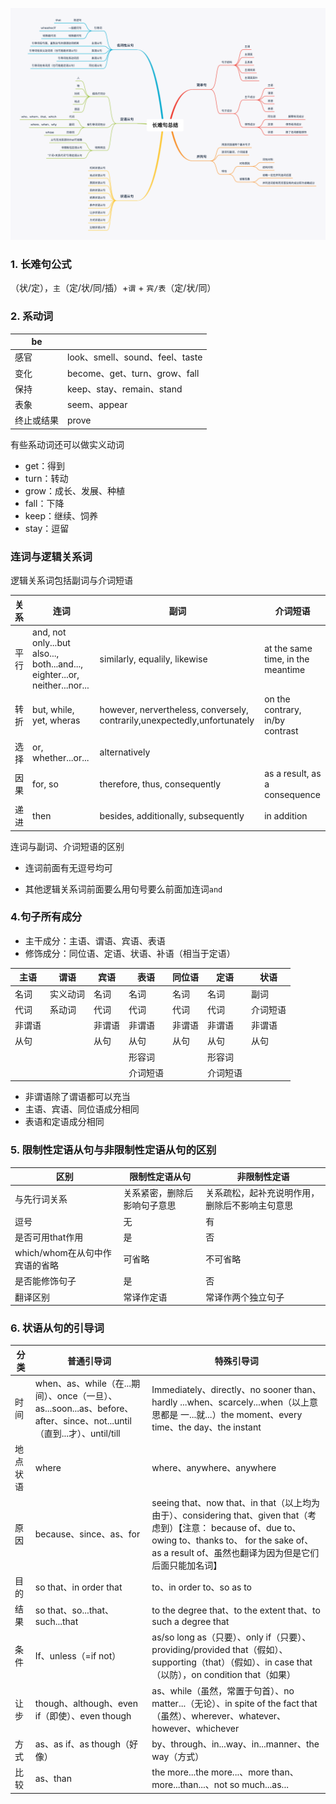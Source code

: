 ![](../pic/长难句总结.png)


### 1. 长难句公式

（状/定），`主`（定/状/同/插）+`谓` +  `宾/表`（定/状/同）



### 2. 系动词

| be         |                                 |
| ---------- | ------------------------------- |
| 感官       | look、smell、sound、feel、taste |
| 变化       | become、get、turn、grow、fall   |
| 保持       | keep、stay、remain、stand       |
| 表象       | seem、appear                    |
| 终止或结果 | prove                           |

有些系动词还可以做实义动词

- get：得到
- turn：转动
- grow：成长、发展、种植
- fall：下降
- keep：继续、饲养
- stay：逗留



###  连词与逻辑关系词

逻辑关系词包括副词与介词短语

| 关系 | 连词                                                         | 副词                                                         | 介词短语                          |
| ---- | ------------------------------------------------------------ | ------------------------------------------------------------ | --------------------------------- |
| 平行 | and, not only...but also..., both...and..., eighter...or, neither...nor... | similarly,  equalily, likewise                               | at the same time, in the meantime |
| 转折 | but, while, yet, wheras                                      | however, nervertheless, conversely, contrarily,unexpectedly,unfortunately | on the contrary, in/by contrast   |
| 选择 | or, whether...or...                                          | alternatively                                                |                                   |
| 因果 | for, so                                                      | therefore, thus, consequently                                | as a result, as a consequence     |
| 递进 | then                                                         | besides, additionally, subsequently                          | in addition                       |

连词与副词、介词短语的区别

- 连词前面有无逗号均可

- 其他逻辑关系词前面要么用句号要么前面加连词`and`

  

### 4.句子所有成分

- 主干成分：主语、谓语、宾语、表语
- 修饰成分：同位语、定语、状语、补语（相当于定语）

| 主语   | 谓语     | 宾语   | 表语     | 同位语 | 定语     | 状语     |
| ------ | -------- | ------ | -------- | ------ | -------- | -------- |
| 名词   | 实义动词 | 名词   | 名词     | 名词   | 名词     | 副词     |
| 代词   | 系动词   | 代词   | 代词     | 代词   | 代词     | 介词短语 |
| 非谓语 |          | 非谓语 | 非谓语   | 非谓语 | 非谓语   | 非谓语   |
| 从句   |          | 从句   | 从句     | 从句   | 从句     | 从句     |
|        |          |        | 形容词   |        | 形容词   |          |
|        |          |        | 介词短语 |        | 介词短语 |          |


- 非谓语除了谓语都可以充当
- 主语、宾语、同位语成分相同
- 表语和定语成分相同







### 5. 限制性定语从句与非限制性定语从句的区别

| 区别                           | 限制性定语从句               | 非限制性定语                                   |
| ------------------------------ | ---------------------------- | ---------------------------------------------- |
| 与先行词关系                   | 关系紧密，删除后影响句子意思 | 关系疏松，起补充说明作用，删除后不影响主句意思 |
| 逗号                           | 无                           | 有                                             |
| 是否可用that作用               | 是                           | 否                                             |
| which/whom在从句中作宾语的省略 | 可省略                       | 不可省略                                       |
| 是否能修饰句子                 | 是                           | 否                                             |
| 翻译区别                       | 常译作定语                   | 常译作两个独立句子                             |



### 6. 状语从句的引导词

| 分类     | 普通引导词                                                   | 特殊引导词                                                   |
| -------- | ------------------------------------------------------------ | ------------------------------------------------------------ |
| 时间     | when、as、while（在...期间）、once（一旦）、as...soon...as、before、after、since、not...until（直到...才）、until/till | Immediately、directly、no sooner than、hardly ...when、scarcely...when（以上意思都是 一...就...）the moment、every time、the day、the instant |
| 地点状语 | where                                                        | where、anywhere、anywhere                                    |
| 原因     | because、since、as、for                                      | seeing that、now that、in that（以上均为 由于）、considering that、given that（考虑到）【注意： because of、due to、owing to、thanks to、 for the sake of、as a result of、虽然也翻译为因为但是它们后面只能加名词】 |
| 目的     | so that、in order that                                       | to、in order to、so as to                                    |
| 结果     | so that、so...that、such...that                              | to the degree that、to the extent that、to such a degree that |
| 条件     | If、unless（=if not）                                        | as/so long as（只要）、only if（只要）、providing/provided that（假如）、supporting（that）（假如）、in case that（以防），on condition that（如果） |
| 让步     | though、although、even if（即使）、even though               | as、while（虽然，常置于句首）、no matter...（无论）、in spite of the fact that（虽然）、wherever、whatever、however、whichever |
| 方式     | as、as if、as though（好像）                                 | by、through、in...way、in...manner、the way（方式）          |
| 比较     | as、than                                                     | the more...the more...、more than、more...than...、not so much...as... |

 

